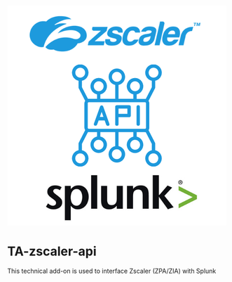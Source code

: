 ![](images/logo.png)

# TA-zscaler-api
This technical add-on is used to interface Zscaler (ZPA/ZIA) with Splunk